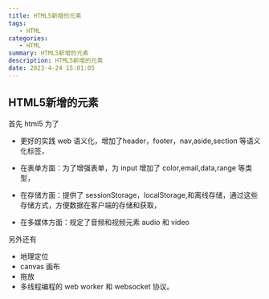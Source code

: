 ```yaml
---
title: HTML5新增的元素
tags: 
   - HTML
categories: 
   - HTML
summary: HTML5新增的元素
description: HTML5新增的元素
date: 2023-4-24 15:01:05
---
```






## HTML5新增的元素



首先 html5 为了

- 更好的实践 web 语义化，增加了header，footer，nav,aside,section 等语义 化标签，

- 在表单方面：为了增强表单，为 input 增加了 color,email,data,range 等类型， 

- 在存储方面：提供了 sessionStorage，localStorage,和离线存储，通过这些存储方式，方便数据在客户端的存储和获取，

- 在多媒体方面：规定了音频和视频元素 audio 和 video

另外还有

- 地理定位
- canvas 画布
- 拖放
- 多线程编程的 web worker 和 websocket 协议。